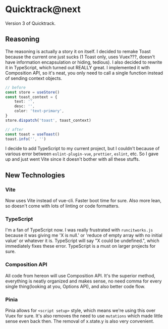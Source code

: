 # Quicktrack@next

Version 3 of Quicktrack.

## Reasoning

The reasoning is actually a story it on itself. I decided to remake Toast because the current one just sucks
(1 Toast only, uses Vuex???, doesn't have information encapsulation or hiding, tedious).
I also decided to rewrite it in TypeScript, which turned out REALLY great. I implemented it with Composition API, so it's neat, you only need to call a single function instead of sending context objects.

```ts
// before
const store = useStore()
const toast_context = {
    text: '',
    desc: '',
    color: 'text-primary',
}
store.dispatch('toast', toast_context)

// after
const toast = useToast()
toast.info('', '')
```

I decide to add TypeScript to my current project, but I couldn't because of various error between `eslint-plugin-vue`, `prettier`, `eslint`, etc. So I gave up and just went Vite since it doesn't bother with all these stuffs.

## New Technologies

### Vite

Now uses Vite instead of vue-cli. Faster boot time for sure. Also more lean, so doesn't come with lots of linting or code formatters.

### TypeScript

I'm a fan of TypeScript now. I was really frustrated with `runcitworks.js` because it was giving me 'X is null.' or 'reduce of empty array with no initial value' or whatever it is. TypeScript will say "X could be undefined.", which immediately fixes these error. TypeScript is a must on larger projects for sure.

### Composition API

All code from hereon will use Composition API. It's the superior method, everything is neatly organized and makes sense, no need comma for every single thing(looking at you, Options API), and also better code flow.

### Pinia

Pinia allows for `<script setup>` style, which means we're using this over Vuex for sure. It's also removes the need to use `mutations` which made little sense even back then. The removal of x.state.y is also very convenient.
